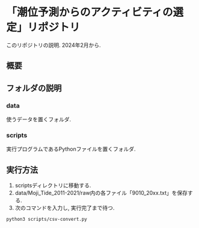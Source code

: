 # 「潮位予測からのアクティビティの選定」リポジトリ
このリポジトリの説明.
2024年2月から.

## 概要

## フォルダの説明
### data
使うデータを置くフォルダ.
### scripts
実行プログラムであるPythonファイルを置くフォルダ.

## 実行方法
1. scriptsディレクトリに移動する.
2. data/Moji_Tide_2011-2021/raw内の各ファイル「9010_20xx.txt」を保存する.
3. 次のコマンドを入力し, 実行完了まで待つ.
  ~~~
  python3 scripts/csv-convert.py
  ~~~
